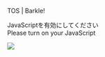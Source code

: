 TOS | Barkle!

JavaScriptを有効にしてください  
Please turn on your JavaScript

![](/static-assets/splash.png?1730271356594)